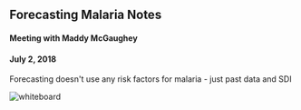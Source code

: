 ## Forecasting Malaria Notes
#### Meeting with Maddy McGaughey
#### July 2, 2018

Forecasting doesn't use any risk factors for malaria - just past data and SDI

![whiteboard](georgoff.github.io/forest_malaria/notes/IMG_1170.JPG)
